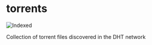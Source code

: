 torrents 
========
![Indexed](https://img.shields.io/badge/indexed-44259-blue)

Collection of torrent files discovered in the DHT network
